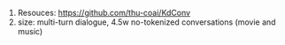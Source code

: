 1. Resouces: https://github.com/thu-coai/KdConv
2. size: multi-turn dialogue, 4.5w no-tokenized conversations (movie and music)

